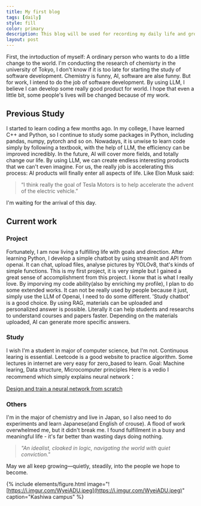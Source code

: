 ```yaml
---
title: My first blog
tags: [daily]
style: fill
color: primary
description: This blog will be used for recording my daily life and growth in study.
layout: post
---
```


First, the inrtoduction of myself: A ordinary person who wants to do a little change to the world.  I'm conducting the research of chemisrty in the university of Tokyo, I don't know if it is too late for starting the study of software development. Chemistry is funny, AI, software are alse funny. But for work, I intend to do the job of software development. By using LLM, I believe I can develop some really good product for world. I hope that even a little bit, some people's lives will be changed because of my work.


## Previous Study

I started to learn coding a few months ago. In my college, I have learned C++ and Python, so I continue to study some packages in Python, including pandas, numpy, pytorch and so on. Nowadays, it is unwise to learn code simply by following a textbook, with the help of LLM, the efficiency can be improved incredibly. In the future, AI will cover more fields, and totally change our life. By using LLM, we can create endless interesting products that we can't even imagine. For us, the really job is accelerating this process: AI products will finally enter all aspects of life. Like Elon Musk said:

> “I think really the goal of Tesla Motors is to help accelerate the advent of the electric vehicle.”

I'm waiting for the arrival of this day.

## Current work

### Project

Fortunately, I am now living a fulfilling life with goals and direction. After learning Python, I develop a simple chatbot by using streamlit and API from openai. It can chat, upload files, analyse pictures by YOLOv8, that's kinds of simple functions. This is my first project, it is very simple but I gained a great sense of accomplishment from this project. I konw that is what I really love. By imporving my code ability(also by enriching my profile), I plan to do some extended works. It can not be really used by people because it just, simply use the LLM of Openai, I need to do some different. 'Study chatbot' is a good choice. By using RAG, materials can be uploaded and personalized answer is possible.
Literally it can help students and researchs to understand courses and papers faster. Depending on the materials uploaded, AI can generate more specific answers.

### Study

I wish I'm a student in major of computer science, but I'm not. Continuous learing is essential. Leetcode is a good website to practice algorithm. Some lectures in internet are very easy for zero_based to learn.
Goal: Machine learing, Data structure, Microcomputer principles
Here is a vedio I recommend which simply explains neural network：

[Design and train a neural network from scratch](https://www.bilibili.com/video/BV134421U77t/?spm_id_from=333.337.search-card.all.click&vd_source=e639b64031678e125247c6d51077072c)

### Others

I'm in the major of chemistry and live in Japan, so I also need to do experiments and learn Japanese(and English of crouse). A flood of work overwhelmed me, but it didn't break me. I found fulfillment in a busy and meaningful life - it's far better than wasting days doing nothing.


> *"An idealist, cloaked in logic, navigating the world with quiet conviction."*


May we all keep growing—quietly, steadily, into the people we hope to become.


{% include elements/figure.html image="![https://i.imgur.com/WyeiADU.jpeg](https://i.imgur.com/WyeiADU.jpeg)" caption="Kashiwa campus" %}




